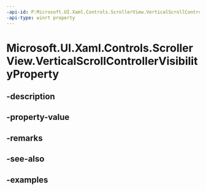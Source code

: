 ```yaml
---
-api-id: P:Microsoft.UI.Xaml.Controls.ScrollerView.VerticalScrollControllerVisibilityProperty
-api-type: winrt property
---
```


<!-- Property syntax.
public DependencyProperty VerticalScrollControllerVisibilityProperty { get; }
-->

# Microsoft.UI.Xaml.Controls.ScrollerView.VerticalScrollControllerVisibilityProperty

## -description

## -property-value

## -remarks

## -see-also

## -examples

